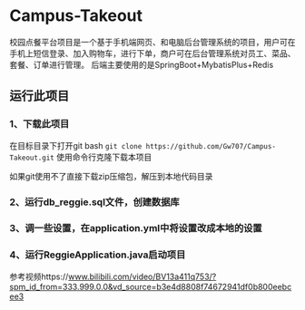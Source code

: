 # Campus-Takeout
校园点餐平台项目是一个基于手机端网页、和电脑后台管理系统的项目，用户可在手机上短信登录、加入购物车，进行下单，商户可在后台管理系统对员工、菜品、套餐、订单进行管理。
后端主要使用的是SpringBoot+MybatisPlus+Redis

## 运行此项目

### 1、下载此项目
在目标目录下打开git bash 
```git clone https://github.com/Gw707/Campus-Takeout.git```
使用命令行克隆下载本项目

如果git使用不了直接下载zip压缩包，解压到本地代码目录

### 2、运行db_reggie.sql文件，创建数据库

### 3、调一些设置，在application.yml中将设置改成本地的设置

### 4、运行ReggieApplication.java启动项目



参考视频https://www.bilibili.com/video/BV13a411q753/?spm_id_from=333.999.0.0&vd_source=b3e4d8808f74672941df0b800eebcee3
